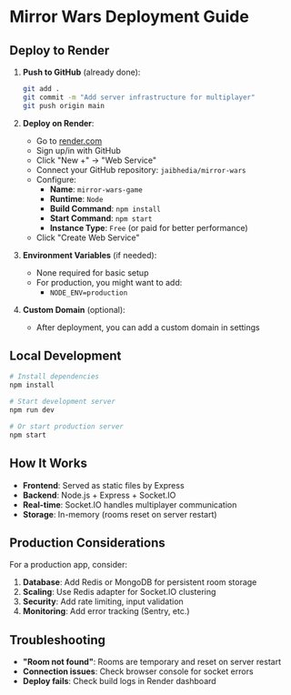 # Mirror Wars Deployment Guide

## Deploy to Render

1. **Push to GitHub** (already done):
   ```bash
   git add .
   git commit -m "Add server infrastructure for multiplayer"
   git push origin main
   ```

2. **Deploy on Render**:
   - Go to [render.com](https://render.com)
   - Sign up/in with GitHub
   - Click "New +" → "Web Service"
   - Connect your GitHub repository: `jaibhedia/mirror-wars`
   - Configure:
     - **Name**: `mirror-wars-game`
     - **Runtime**: `Node`
     - **Build Command**: `npm install`
     - **Start Command**: `npm start`
     - **Instance Type**: `Free` (or paid for better performance)
   - Click "Create Web Service"

3. **Environment Variables** (if needed):
   - None required for basic setup
   - For production, you might want to add:
     - `NODE_ENV=production`

4. **Custom Domain** (optional):
   - After deployment, you can add a custom domain in settings

## Local Development

```bash
# Install dependencies
npm install

# Start development server
npm run dev

# Or start production server
npm start
```

## How It Works

- **Frontend**: Served as static files by Express
- **Backend**: Node.js + Express + Socket.IO
- **Real-time**: Socket.IO handles multiplayer communication
- **Storage**: In-memory (rooms reset on server restart)

## Production Considerations

For a production app, consider:

1. **Database**: Add Redis or MongoDB for persistent room storage
2. **Scaling**: Use Redis adapter for Socket.IO clustering
3. **Security**: Add rate limiting, input validation
4. **Monitoring**: Add error tracking (Sentry, etc.)

## Troubleshooting

- **"Room not found"**: Rooms are temporary and reset on server restart
- **Connection issues**: Check browser console for socket errors
- **Deploy fails**: Check build logs in Render dashboard
